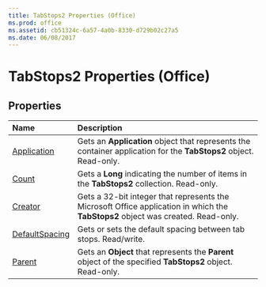 ```yaml
---
title: TabStops2 Properties (Office)
ms.prod: office
ms.assetid: cb51324c-6a57-4a0b-8330-d729b02c27a5
ms.date: 06/08/2017
---
```



# TabStops2 Properties (Office)

## Properties



|**Name**|**Description**|
|:-----|:-----|
|[Application](tabstops2-application-property-office.md)|Gets an  **Application** object that represents the container application for the **TabStops2** object. Read-only.|
|[Count](tabstops2-count-property-office.md)|Gets a  **Long** indicating the number of items in the **TabStops2** collection. Read-only.|
|[Creator](tabstops2-creator-property-office.md)|Gets a 32-bit integer that represents the Microsoft Office application in which the **TabStops2** object was created. Read-only.|
|[DefaultSpacing](tabstops2-defaultspacing-property-office.md)|Gets or sets the default spacing between tab stops. Read/write.|
|[Parent](tabstops2-parent-property-office.md)|Gets an  **Object** that represents the **Parent** object of the specified **TabStops2** object. Read-only.|

